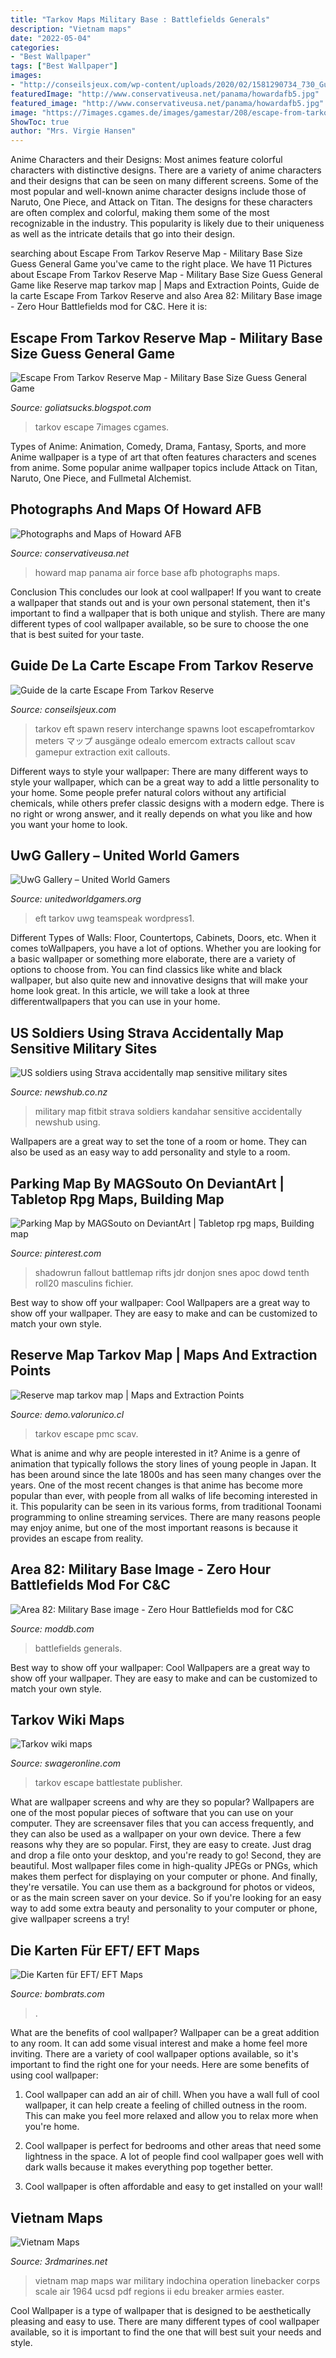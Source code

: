 ```yaml
---
title: "Tarkov Maps Military Base : Battlefields Generals"
description: "Vietnam maps"
date: "2022-05-04"
categories:
- "Best Wallpaper"
tags: ["Best Wallpaper"]
images:
- "http://conseilsjeux.com/wp-content/uploads/2020/02/1581290734_730_Guide-de-la-carte-Escape-From-Tarkov-Reserve.png"
featuredImage: "http://www.conservativeusa.net/panama/howardafb5.jpg"
featured_image: "http://www.conservativeusa.net/panama/howardafb5.jpg"
image: "https://7images.cgames.de/images/gamestar/208/escape-from-tarkov-customs-credit-glory4lyfe_6092106.jpg"
ShowToc: true
author: "Mrs. Virgie Hansen"
---
```



Anime Characters and their Designs: Most animes feature colorful characters with distinctive designs.
There are a variety of anime characters and their designs that can be seen on many different screens. Some of the most popular and well-known anime character designs include those of Naruto, One Piece, and Attack on Titan. The designs for these characters are often complex and colorful, making them some of the most recognizable in the industry. This popularity is likely due to their uniqueness as well as the intricate details that go into their design.

	

		
searching about Escape From Tarkov Reserve Map - Military Base Size Guess General Game you've came to the right place. We have 11 Pictures about Escape From Tarkov Reserve Map - Military Base Size Guess General Game like Reserve map tarkov map | Maps and Extraction Points, Guide de la carte Escape From Tarkov Reserve and also Area 82: Military Base image - Zero Hour Battlefields mod for C&amp;C. Here it is:
		
    
## Escape From Tarkov Reserve Map - Military Base Size Guess General Game

<img loading=lazy src="https://7images.cgames.de/images/gamestar/208/escape-from-tarkov-customs-credit-glory4lyfe_6092106.jpg" onerror="this.onerror=null;this.src='https://tse3.mm.bing.net/th?id=OIP.fs1THxglG65S03SScEr4SgHaEL&amp;pid=15.1';" alt="Escape From Tarkov Reserve Map - Military Base Size Guess General Game">

_Source: goliatsucks.blogspot.com_

>tarkov escape 7images cgames. 

	

Types of Anime: Animation, Comedy, Drama, Fantasy, Sports, and more
Anime wallpaper is a type of art that often features characters and scenes from anime. Some popular anime wallpaper topics include Attack on Titan, Naruto, One Piece, and Fullmetal Alchemist.

    
## Photographs And Maps Of Howard AFB

<img loading=lazy src="http://www.conservativeusa.net/panama/howardafb5.jpg" onerror="this.onerror=null;this.src='https://tse2.mm.bing.net/th?id=OIP.Hs4jbdtFZ0o38azCJ5s2AAHaL4&amp;pid=15.1';" alt="Photographs and Maps of Howard AFB">

_Source: conservativeusa.net_

>howard map panama air force base afb photographs maps. 

	

Conclusion
This concludes our look at cool wallpaper! If you want to create a wallpaper that stands out and is your own personal statement, then it's important to find a wallpaper that is both unique and stylish. There are many different types of cool wallpaper available, so be sure to choose the one that is best suited for your taste.

    
## Guide De La Carte Escape From Tarkov Reserve

<img loading=lazy src="http://conseilsjeux.com/wp-content/uploads/2020/02/1581290734_730_Guide-de-la-carte-Escape-From-Tarkov-Reserve.png" onerror="this.onerror=null;this.src='https://tse3.mm.bing.net/th?id=OIP._Phfd54v3AUkWIdNk5JXSAHaF3&amp;pid=15.1';" alt="Guide de la carte Escape From Tarkov Reserve">

_Source: conseilsjeux.com_

>tarkov eft spawn reserv interchange spawns loot escapefromtarkov meters マップ ausgänge odealo emercom extracts callout scav gamepur extraction exit callouts. 

	

Different ways to style your wallpaper:
There are many different ways to style your wallpaper, which can be a great way to add a little personality to your home. Some people prefer natural colors without any artificial chemicals, while others prefer classic designs with a modern edge. There is no right or wrong answer, and it really depends on what you like and how you want your home to look.

    
## UwG Gallery – United World Gamers

<img loading=lazy src="https://i0.wp.com/unitedworldgamers.org/wordpress1/wp-content/uploads/2017/11/EFT-Factory.jpg?fit=960%2C540&amp;ssl=1" onerror="this.onerror=null;this.src='https://tse1.mm.bing.net/th?id=OIP.Bcyq-5oy1qf2Ls8xBjwoWAHaEK&amp;pid=15.1';" alt="UwG Gallery – United World Gamers">

_Source: unitedworldgamers.org_

>eft tarkov uwg teamspeak wordpress1. 

	

Different Types of Walls: Floor, Countertops, Cabinets, Doors, etc.
When it comes toWallpapers, you have a lot of options. Whether you are looking for a basic wallpaper or something more elaborate, there are a variety of options to choose from. You can find classics like white and black wallpaper, but also quite new and innovative designs that will make your home look great. In this article, we will take a look at three differentwallpapers that you can use in your home.

    
## US Soldiers Using Strava Accidentally Map Sensitive Military Sites

<img loading=lazy src="https://www.newshub.co.nz/home/world/2018/01/us-soldiers-using-fitbit-accidentally-map-sensitive-military-sites/_jcr_content/par/brightcovevideo/image.dynimg.1280.q75.jpg/v1517298505202/kandahar-map-fitbit-strava-1120.jpg" onerror="this.onerror=null;this.src='https://tse3.mm.bing.net/th?id=OIP.ioAENejc3kUJgJcgLSpXoQHaEO&amp;pid=15.1';" alt="US soldiers using Strava accidentally map sensitive military sites">

_Source: newshub.co.nz_

>military map fitbit strava soldiers kandahar sensitive accidentally newshub using. 

	

Wallpapers are a great way to set the tone of a room or home. They can also be used as an easy way to add personality and style to a room.

    
## Parking Map By MAGSouto On DeviantArt | Tabletop Rpg Maps, Building Map

<img loading=lazy src="https://i.pinimg.com/736x/1c/98/98/1c98984866952453c717103efea0e0fb.jpg" onerror="this.onerror=null;this.src='https://tse2.mm.bing.net/th?id=OIP.BlSUIvUGOXyeRGCWlvkhpAHaGw&amp;pid=15.1';" alt="Parking Map by MAGSouto on DeviantArt | Tabletop rpg maps, Building map">

_Source: pinterest.com_

>shadowrun fallout battlemap rifts jdr donjon snes apoc dowd tenth roll20 masculins fichier. 

	

Best way to show off your wallpaper:
Cool Wallpapers are a great way to show off your wallpaper. They are easy to make and can be customized to match your own style.

    
## Reserve Map Tarkov Map | Maps And Extraction Points

<img loading=lazy src="https://forums.uwsgaming.com/uploads/monthly_2019_11/Military_Base_3.png.9067262fed67a9972c4a051df62fafae.png" onerror="this.onerror=null;this.src='https://tse2.mm.bing.net/th?id=OIP.GnhqG1hhJsf1RVFUVQUg7gHaHi&amp;pid=15.1';" alt="Reserve map tarkov map | Maps and Extraction Points">

_Source: demo.valorunico.cl_

>tarkov escape pmc scav. 

	

What is anime and why are people interested in it?
Anime is a genre of animation that typically follows the story lines of young people in Japan. It has been around since the late 1800s and has seen many changes over the years. One of the most recent changes is that anime has become more popular than ever, with people from all walks of life becoming interested in it. This popularity can be seen in its various forms, from traditional Toonami programming to online streaming services. There are many reasons people may enjoy anime, but one of the most important reasons is because it provides an escape from reality.

    
## Area 82: Military Base Image - Zero Hour Battlefields Mod For C&amp;C

<img loading=lazy src="https://media.moddb.com/cache/images/mods/1/13/12180/thumb_620x2000/MB.JPG" onerror="this.onerror=null;this.src='https://tse4.mm.bing.net/th?id=OIP.Nm0H9DNTLkEKPI7ws5lKBgHaFj&amp;pid=15.1';" alt="Area 82: Military Base image - Zero Hour Battlefields mod for C&amp;C">

_Source: moddb.com_

>battlefields generals. 

	

Best way to show off your wallpaper:
Cool Wallpapers are a great way to show off your wallpaper. They are easy to make and can be customized to match your own style.

    
## Tarkov Wiki Maps

<img loading=lazy src="https://avatars.mds.yandex.net/get-znatoki/1449939/2a000001684f25d5d27add67607d37d2c23c/w1200" onerror="this.onerror=null;this.src='https://tse4.mm.bing.net/th?id=OIP.OuKnkbUjltONBU_c9jalugHaEF&amp;pid=15.1';" alt="Tarkov wiki maps">

_Source: swageronline.com_

>tarkov escape battlestate publisher. 

	

What are wallpaper screens and why are they so popular?
Wallpapers are one of the most popular pieces of software that you can use on your computer. They are screensaver files that you can access frequently, and they can also be used as a wallpaper on your own device. There a few reasons why they are so popular. First, they are easy to create. Just drag and drop a file onto your desktop, and you're ready to go! Second, they are beautiful. Most wallpaper files come in high-quality JPEGs or PNGs, which makes them perfect for displaying on your computer or phone. And finally, they're versatile. You can use them as a background for photos or videos, or as the main screen saver on your device. So if you're looking for an easy way to add some extra beauty and personality to your computer or phone, give wallpaper screens a try!

    
## Die Karten Für EFT/ EFT Maps

<img loading=lazy src="http://www.bombrats.com/wp-content/uploads/2018/01/Customs_3d_Full-1024x637.jpg" onerror="this.onerror=null;this.src='https://tse4.mm.bing.net/th?id=OIP.ReVxrwtYfzqgjGWrYpDT9wHaEm&amp;pid=15.1';" alt="Die Karten für EFT/ EFT Maps">

_Source: bombrats.com_

>. 

	

What are the benefits of cool wallpaper?
Wallpaper can be a great addition to any room. It can add some visual interest and make a home feel more inviting. There are a variety of cool wallpaper options available, so it's important to find the right one for your needs. Here are some benefits of using cool wallpaper: 
1. Cool wallpaper can add an air of chill. When you have a wall full of cool wallpaper, it can help create a feeling of chilled outness in the room. This can make you feel more relaxed and allow you to relax more when you're home. 

2. Cool wallpaper is perfect for bedrooms and other areas that need some lightness in the space. A lot of people find cool wallpaper goes well with dark walls because it makes everything pop together better. 

3. Cool wallpaper is often affordable and easy to get installed on your wall!

    
## Vietnam Maps

<img loading=lazy src="http://www.3rdmarines.net/mapBindochina.jpg" onerror="this.onerror=null;this.src='https://tse3.mm.bing.net/th?id=OIP.XrsQJmPgjyBc6cPDH7bxXgHaK6&amp;pid=15.1';" alt="Vietnam Maps">

_Source: 3rdmarines.net_

>vietnam map maps war military indochina operation linebacker corps scale air 1964 ucsd pdf regions ii edu breaker armies easter. 

	

Cool Wallpaper is a type of wallpaper that is designed to be aesthetically pleasing and easy to use. There are many different types of cool wallpaper available, so it is important to find the one that will best suit your needs and style.

